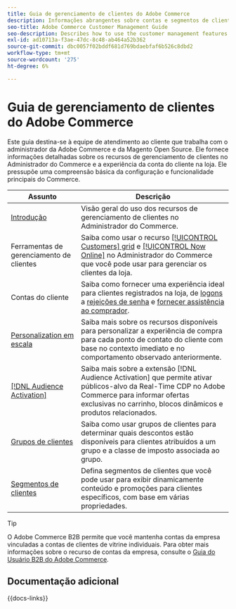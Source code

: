 ```yaml
---
title: Guia de gerenciamento de clientes do Adobe Commerce
description: Informações abrangentes sobre contas e segmentos de clientes para admins do Adobe Commerce e do Magento Open Source, incluindo configuração.
seo-title: Adobe Commerce Customer Management Guide
seo-description: Describes how to use the customer management features in Adobe Commerce or Magento Open Source.
exl-id: ad10713a-f3ae-47dc-8c48-ab464a52b362
source-git-commit: dbc0057f02bddf681d769bdaebfaf6b526c8dbd2
workflow-type: tm+mt
source-wordcount: '275'
ht-degree: 6%

---
```



# Guia de gerenciamento de clientes do Adobe Commerce

Este guia destina-se à equipe de atendimento ao cliente que trabalha com o administrador da Adobe Commerce e da Magento Open Source. Ele fornece informações detalhadas sobre os recursos de gerenciamento de clientes no Administrador do Commerce e a experiência da conta do cliente na loja. Ele pressupõe uma compreensão básica da configuração e funcionalidade principais do Commerce.

| Assunto | Descrição |
| ------- | ----------- |
| [Introdução](customers-introduction.md) | Visão geral do uso dos recursos de gerenciamento de clientes no Administrador do Commerce. |
| Ferramentas de gerenciamento de clientes | Saiba como usar o recurso [[!UICONTROL Customers] grid](customers-all.md) e [[!UICONTROL Now Online]](now-online.md) no Administrador do Commerce que você pode usar para gerenciar os clientes da loja. |
| Contas do cliente | Saiba como fornecer uma experiência ideal para clientes registrados na loja, de [logons](login-landing-page.md) a [rejeições de senha](password-reset.md) e [fornecer assistência ao comprador](login-as-customer.md). |
| [Personalization em escala](personalize-scale.md) | Saiba mais sobre os recursos disponíveis para personalizar a experiência de compra para cada ponto de contato do cliente com base no contexto imediato e no comportamento observado anteriormente. |
| [[!DNL Audience Activation]](audience-activation.md) | Saiba mais sobre a extensão [!DNL Audience Activation] que permite ativar públicos-alvo da Real-Time CDP no Adobe Commerce para informar ofertas exclusivas no carrinho, blocos dinâmicos e produtos relacionados. |
| [Grupos de clientes](customer-groups.md) | Saiba como usar grupos de clientes para determinar quais descontos estão disponíveis para clientes atribuídos a um grupo e a classe de imposto associada ao grupo. |
| [Segmentos de clientes](customer-segments.md) | Defina segmentos de clientes que você pode usar para exibir dinamicamente conteúdo e promoções para clientes específicos, com base em várias propriedades. |

>[!TIP]
>
>O Adobe Commerce B2B permite que você mantenha contas da empresa vinculadas a contas de clientes de vitrine individuais. Para obter mais informações sobre o recurso de contas da empresa, consulte o [Guia do Usuário B2B do Adobe Commerce](../b2b/account-companies.md).

## Documentação adicional

{{docs-links}}
